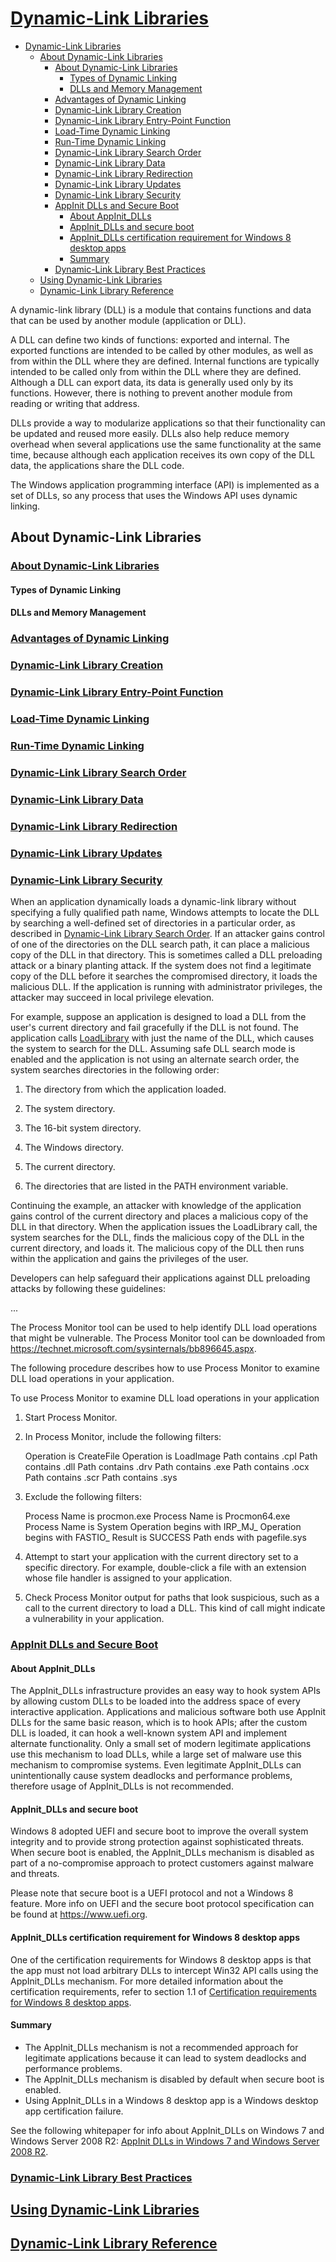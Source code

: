 # [Dynamic-Link Libraries](https://docs.microsoft.com/en-us/windows/win32/dlls/dynamic-link-libraries)

- [Dynamic-Link Libraries](#dynamic-link-libraries)
  - [About Dynamic-Link Libraries](#about-dynamic-link-libraries)
    - [About Dynamic-Link Libraries](#about-dynamic-link-libraries-1)
      - [Types of Dynamic Linking](#types-of-dynamic-linking)
      - [DLLs and Memory Management](#dlls-and-memory-management)
    - [Advantages of Dynamic Linking](#advantages-of-dynamic-linking)
    - [Dynamic-Link Library Creation](#dynamic-link-library-creation)
    - [Dynamic-Link Library Entry-Point Function](#dynamic-link-library-entry-point-function)
    - [Load-Time Dynamic Linking](#load-time-dynamic-linking)
    - [Run-Time Dynamic Linking](#run-time-dynamic-linking)
    - [Dynamic-Link Library Search Order](#dynamic-link-library-search-order)
    - [Dynamic-Link Library Data](#dynamic-link-library-data)
    - [Dynamic-Link Library Redirection](#dynamic-link-library-redirection)
    - [Dynamic-Link Library Updates](#dynamic-link-library-updates)
    - [Dynamic-Link Library Security](#dynamic-link-library-security)
    - [AppInit DLLs and Secure Boot](#appinit-dlls-and-secure-boot)
      - [About AppInit_DLLs](#about-appinit_dlls)
      - [AppInit_DLLs and secure boot](#appinit_dlls-and-secure-boot)
      - [AppInit_DLLs certification requirement for Windows 8 desktop apps](#appinit_dlls-certification-requirement-for-windows-8-desktop-apps)
      - [Summary](#summary)
    - [Dynamic-Link Library Best Practices](#dynamic-link-library-best-practices)
  - [Using Dynamic-Link Libraries](#using-dynamic-link-libraries)
  - [Dynamic-Link Library Reference](#dynamic-link-library-reference)

A dynamic-link library (DLL) is a module that contains functions and data that can be used by another module (application or DLL).

A DLL can define two kinds of functions: exported and internal. The exported functions are intended to be called by other modules, as well as from within the DLL where they are defined. Internal functions are typically intended to be called only from within the DLL where they are defined. Although a DLL can export data, its data is generally used only by its functions. However, there is nothing to prevent another module from reading or writing that address.

DLLs provide a way to modularize applications so that their functionality can be updated and reused more easily. DLLs also help reduce memory overhead when several applications use the same functionality at the same time, because although each application receives its own copy of the DLL data, the applications share the DLL code.

The Windows application programming interface (API) is implemented as a set of DLLs, so any process that uses the Windows API uses dynamic linking.

## About Dynamic-Link Libraries

### [About Dynamic-Link Libraries](https://docs.microsoft.com/en-us/windows/win32/dlls/about-dynamic-link-libraries)

#### Types of Dynamic Linking

#### DLLs and Memory Management

### [Advantages of Dynamic Linking](https://docs.microsoft.com/en-us/windows/win32/dlls/advantages-of-dynamic-linking)

### [Dynamic-Link Library Creation](https://docs.microsoft.com/en-us/windows/win32/dlls/dynamic-link-library-creation)

### [Dynamic-Link Library Entry-Point Function](https://docs.microsoft.com/en-us/windows/win32/dlls/dynamic-link-library-entry-point-function)

### [Load-Time Dynamic Linking](https://docs.microsoft.com/en-us/windows/win32/dlls/load-time-dynamic-linking)

### [Run-Time Dynamic Linking](https://docs.microsoft.com/en-us/windows/win32/dlls/run-time-dynamic-linking)

### [Dynamic-Link Library Search Order](https://docs.microsoft.com/en-us/windows/win32/dlls/dynamic-link-library-search-order)

### [Dynamic-Link Library Data](https://docs.microsoft.com/en-us/windows/win32/dlls/dynamic-link-library-data)

### [Dynamic-Link Library Redirection](https://docs.microsoft.com/en-us/windows/win32/dlls/dynamic-link-library-redirection)

### [Dynamic-Link Library Updates](https://docs.microsoft.com/en-us/windows/win32/dlls/dynamic-link-library-updates)

### [Dynamic-Link Library Security](https://docs.microsoft.com/en-us/windows/win32/dlls/dynamic-link-library-security)

When an application dynamically loads a dynamic-link library without specifying a fully qualified path name, Windows attempts to locate the DLL by searching a well-defined set of directories in a particular order, as described in [Dynamic-Link Library Search Order](https://docs.microsoft.com/en-us/windows/win32/dlls/dynamic-link-library-search-order). If an attacker gains control of one of the directories on the DLL search path, it can place a malicious copy of the DLL in that directory. This is sometimes called a DLL preloading attack or a binary planting attack. If the system does not find a legitimate copy of the DLL before it searches the compromised directory, it loads the malicious DLL. If the application is running with administrator privileges, the attacker may succeed in local privilege elevation.

For example, suppose an application is designed to load a DLL from the user's current directory and fail gracefully if the DLL is not found. The application calls [LoadLibrary](https://docs.microsoft.com/en-us/windows/win32/api/libloaderapi/nf-libloaderapi-loadlibrarya) with just the name of the DLL, which causes the system to search for the DLL. Assuming safe DLL search mode is enabled and the application is not using an alternate search order, the system searches directories in the following order:

1. The directory from which the application loaded.

2. The system directory.

3. The 16-bit system directory.

4. The Windows directory.

5. The current directory.

6. The directories that are listed in the PATH environment variable.

Continuing the example, an attacker with knowledge of the application gains control of the current directory and places a malicious copy of the DLL in that directory. When the application issues the LoadLibrary call, the system searches for the DLL, finds the malicious copy of the DLL in the current directory, and loads it. The malicious copy of the DLL then runs within the application and gains the privileges of the user.

Developers can help safeguard their applications against DLL preloading attacks by following these guidelines:

...

The Process Monitor tool can be used to help identify DLL load operations that might be vulnerable. The Process Monitor tool can be downloaded from https://technet.microsoft.com/sysinternals/bb896645.aspx.

The following procedure describes how to use Process Monitor to examine DLL load operations in your application.

To use Process Monitor to examine DLL load operations in your application

1. Start Process Monitor.

2. In Process Monitor, include the following filters:

    Operation is CreateFile
    Operation is LoadImage
    Path contains .cpl
    Path contains .dll
    Path contains .drv
    Path contains .exe
    Path contains .ocx
    Path contains .scr
    Path contains .sys

3. Exclude the following filters:

    Process Name is procmon.exe
    Process Name is Procmon64.exe
    Process Name is System
    Operation begins with IRP_MJ_
    Operation begins with FASTIO_
    Result is SUCCESS
    Path ends with pagefile.sys

4. Attempt to start your application with the current directory set to a specific directory. For example, double-click a file with an extension whose file handler is assigned to your application.

5. Check Process Monitor output for paths that look suspicious, such as a call to the current directory to load a DLL. This kind of call might indicate a vulnerability in your application.

### [AppInit DLLs and Secure Boot](https://docs.microsoft.com/en-us/windows/win32/dlls/secure-boot-and-appinit-dlls)

#### About AppInit_DLLs

The AppInit_DLLs infrastructure provides an easy way to hook system APIs by allowing custom DLLs to be loaded into the address space of every interactive application. Applications and malicious software both use AppInit DLLs for the same basic reason, which is to hook APIs; after the custom DLL is loaded, it can hook a well-known system API and implement alternate functionality. Only a small set of modern legitimate applications use this mechanism to load DLLs, while a large set of malware use this mechanism to compromise systems. Even legitimate AppInit_DLLs can unintentionally cause system deadlocks and performance problems, therefore usage of AppInit_DLLs is not recommended.

#### AppInit_DLLs and secure boot

Windows 8 adopted UEFI and secure boot to improve the overall system integrity and to provide strong protection against sophisticated threats. When secure boot is enabled, the AppInit_DLLs mechanism is disabled as part of a no-compromise approach to protect customers against malware and threats.

Please note that secure boot is a UEFI protocol and not a Windows 8 feature. More info on UEFI and the secure boot protocol specification can be found at https://www.uefi.org.

#### AppInit_DLLs certification requirement for Windows 8 desktop apps

One of the certification requirements for Windows 8 desktop apps is that the app must not load arbitrary DLLs to intercept Win32 API calls using the AppInit_DLLs mechanism. For more detailed information about the certification requirements, refer to section 1.1 of [Certification requirements for Windows 8 desktop apps](https://docs.microsoft.com/en-us/windows/win32/win_cert/certification-requirements-for-windows-desktop-apps).

#### Summary

- The AppInit_DLLs mechanism is not a recommended approach for legitimate applications because it can lead to system deadlocks and performance problems.
- The AppInit_DLLs mechanism is disabled by default when secure boot is enabled.
- Using AppInit_DLLs in a Windows 8 desktop app is a Windows desktop app certification failure.

See the following whitepaper for info about AppInit_DLLs on Windows 7 and Windows Server 2008 R2: [AppInit DLLs in Windows 7 and Windows Server 2008 R2](https://docs.microsoft.com/en-us/previous-versions/windows/hardware/download/dn550976(v=vs.85)).

### [Dynamic-Link Library Best Practices](https://docs.microsoft.com/en-us/windows/win32/dlls/dynamic-link-library-best-practices)

## [Using Dynamic-Link Libraries](https://docs.microsoft.com/en-us/windows/win32/dlls/using-dynamic-link-libraries)

## [Dynamic-Link Library Reference](https://docs.microsoft.com/en-us/windows/win32/dlls/dynamic-link-library-reference)
